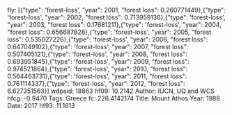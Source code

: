 fly: [{"type": 'forest-loss', "year": 2001, "forest loss": 0.260771449},{"type": 'forest-loss', "year": 2002, "forest loss": 0.713959136},{"type": 'forest-loss', "year": 2003, "forest loss": 0.17681211},{"type": 'forest-loss', "year": 2004, "forest loss": 0.656687828},{"type": 'forest-loss', "year": 2005, "forest loss": 0.535027226},{"type": 'forest-loss', "year": 2006, "forest loss": 0.647049102},{"type": 'forest-loss', "year": 2007, "forest loss": 0.507405121},{"type": 'forest-loss', "year": 2008, "forest loss": 0.693951845},{"type": 'forest-loss', "year": 2009, "forest loss": 0.974521864},{"type": 'forest-loss', "year": 2010, "forest loss": 0.564463731},{"type": 'forest-loss', "year": 2011, "forest loss": 0.761114337},{"type": 'forest-loss', "year": 2012, "forest loss": 6.627351563}]
wdpaid: 18863
hf09: 10.2142
Author: IUCN, UQ and WCS
hfcg: -0.9470
Tags: Greece
fc: 226.4142174
Title: Mount Athos
Year: 1988
Date: 2017
hf93: 11.1613
